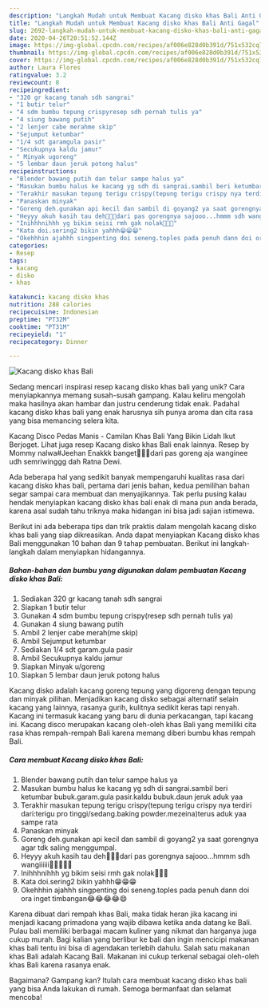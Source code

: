 ```yaml
---
description: "Langkah Mudah untuk Membuat Kacang disko khas Bali Anti Gagal"
title: "Langkah Mudah untuk Membuat Kacang disko khas Bali Anti Gagal"
slug: 2692-langkah-mudah-untuk-membuat-kacang-disko-khas-bali-anti-gagal
date: 2020-04-26T20:51:52.144Z
image: https://img-global.cpcdn.com/recipes/af006e828d0b391d/751x532cq70/kacang-disko-khas-bali-foto-resep-utama.jpg
thumbnail: https://img-global.cpcdn.com/recipes/af006e828d0b391d/751x532cq70/kacang-disko-khas-bali-foto-resep-utama.jpg
cover: https://img-global.cpcdn.com/recipes/af006e828d0b391d/751x532cq70/kacang-disko-khas-bali-foto-resep-utama.jpg
author: Laura Flores
ratingvalue: 3.2
reviewcount: 8
recipeingredient:
- "320 gr kacang tanah sdh sangrai"
- "1 butir telur"
- "4 sdm bumbu tepung crispyresep sdh pernah tulis ya"
- "4 siung bawang putih"
- "2 lenjer cabe merahme skip"
- "Sejumput ketumbar"
- "1/4 sdt garamgula pasir"
- "Secukupnya kaldu jamur"
- " Minyak ugoreng"
- "5 lembar daun jeruk potong halus"
recipeinstructions:
- "Blender bawang putih dan telur sampe halus ya"
- "Masukan bumbu halus ke kacang yg sdh di sangrai.sambil beri ketumbar bubuk.garam.gula pasir.kaldu bubuk.daun jeruk aduk yaa"
- "Terakhir masukan tepung terigu crispy(tepung terigu crispy nya terdiri dari:terigu pro tinggi/sedang.baking powder.mezeina)terus aduk yaa sampe rata"
- "Panaskan minyak"
- "Goreng deh.gunakan api kecil dan sambil di goyang2 ya saat gorengnya agar tdk saling menggumpal."
- "Heyyy akuh kasih tau deh🤭🤭🤭dari pas gorengnya sajooo...hmmm sdh wangiiiiii🤤🤤🤤🤤🤤"
- "Inihhhnihhh yg bikim seisi rmh gak nolak🤤🤤🤤"
- "Kata doi.sering2 bikin yahhh😁😁😁"
- "Okehhhin ajahhh singpenting doi seneng.toples pada penuh dann doi ora inget timbangan😂😂😂😂😄"
categories:
- Resep
tags:
- kacang
- disko
- khas

katakunci: kacang disko khas 
nutrition: 288 calories
recipecuisine: Indonesian
preptime: "PT32M"
cooktime: "PT31M"
recipeyield: "1"
recipecategory: Dinner

---
```



![Kacang disko khas Bali](https://img-global.cpcdn.com/recipes/af006e828d0b391d/751x532cq70/kacang-disko-khas-bali-foto-resep-utama.jpg)

Sedang mencari inspirasi resep kacang disko khas bali yang unik? Cara menyiapkannya memang susah-susah gampang. Kalau keliru mengolah maka hasilnya akan hambar dan justru cenderung tidak enak. Padahal kacang disko khas bali yang enak harusnya sih punya aroma dan cita rasa yang bisa memancing selera kita.

Kacang Disco Pedas Manis - Camilan Khas Bali Yang Bikin Lidah Ikut Berjoget. Lihat juga resep Kacang disko khas Bali enak lainnya. Resep by Mommy nalwa#Jeehan Enakkk banget🤤🤤🤤dari pas goreng aja wanginee udh semriwinggg dah Ratna Dewi.

Ada beberapa hal yang sedikit banyak mempengaruhi kualitas rasa dari kacang disko khas bali, pertama dari jenis bahan, kedua pemilihan bahan segar sampai cara membuat dan menyajikannya. Tak perlu pusing kalau hendak menyiapkan kacang disko khas bali enak di mana pun anda berada, karena asal sudah tahu triknya maka hidangan ini bisa jadi sajian istimewa.


Berikut ini ada beberapa tips dan trik praktis dalam mengolah kacang disko khas bali yang siap dikreasikan. Anda dapat menyiapkan Kacang disko khas Bali menggunakan 10 bahan dan 9 tahap pembuatan. Berikut ini langkah-langkah dalam menyiapkan hidangannya.

<!--inarticleads1-->

##### Bahan-bahan dan bumbu yang digunakan dalam pembuatan Kacang disko khas Bali:

1. Sediakan 320 gr kacang tanah sdh sangrai
1. Siapkan 1 butir telur
1. Gunakan 4 sdm bumbu tepung crispy(resep sdh pernah tulis ya)
1. Gunakan 4 siung bawang putih
1. Ambil 2 lenjer cabe merah(me skip)
1. Ambil Sejumput ketumbar
1. Sediakan 1/4 sdt garam.gula pasir
1. Ambil Secukupnya kaldu jamur
1. Siapkan  Minyak u/goreng
1. Siapkan 5 lembar daun jeruk potong halus


Kacang disko adalah kacang goreng tepung yang digoreng dengan tepung dan minyak pilihan. Menjadikan kacang disko sebagai alternatif selain kacang yang lainnya, rasanya gurih, kulitnya sedikit keras tapi renyah. Kacang ini termasuk kacang yang baru di dunia perkacangan, tapi kacang ini. Kacang disco merupakan kacang oleh-oleh khas Bali yang memiliki cita rasa khas rempah-rempah Bali karena memang diberi bumbu khas rempah Bali. 

<!--inarticleads2-->

##### Cara membuat Kacang disko khas Bali:

1. Blender bawang putih dan telur sampe halus ya
1. Masukan bumbu halus ke kacang yg sdh di sangrai.sambil beri ketumbar bubuk.garam.gula pasir.kaldu bubuk.daun jeruk aduk yaa
1. Terakhir masukan tepung terigu crispy(tepung terigu crispy nya terdiri dari:terigu pro tinggi/sedang.baking powder.mezeina)terus aduk yaa sampe rata
1. Panaskan minyak
1. Goreng deh.gunakan api kecil dan sambil di goyang2 ya saat gorengnya agar tdk saling menggumpal.
1. Heyyy akuh kasih tau deh🤭🤭🤭dari pas gorengnya sajooo...hmmm sdh wangiiiiii🤤🤤🤤🤤🤤
1. Inihhhnihhh yg bikim seisi rmh gak nolak🤤🤤🤤
1. Kata doi.sering2 bikin yahhh😁😁😁
1. Okehhhin ajahhh singpenting doi seneng.toples pada penuh dann doi ora inget timbangan😂😂😂😂😄


Karena dibuat dari rempah khas Bali, maka tidak heran jika kacang ini menjadi kacang primadona yang wajib dibawa ketika anda datang ke Bali. Pulau bali memiliki berbagai macam kuliner yang nikmat dan harganya juga cukup murah. Bagi kalian yang berlibur ke bali dan ingin mencicipi makanan khas bali tentu ini bisa di agendakan terlebih dahulu. Salah satu makanan khas Bali adalah Kacang Bali. Makanan ini cukup terkenal sebagai oleh-oleh khas Bali karena rasanya enak. 

Bagaimana? Gampang kan? Itulah cara membuat kacang disko khas bali yang bisa Anda lakukan di rumah. Semoga bermanfaat dan selamat mencoba!
